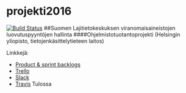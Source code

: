 ﻿# projekti2016
[![Build Status](https://travis-ci.org/LUOMUSPYHA/projekti2016.svg?branch=master)](https://travis-ci.org/LUOMUSPYHA/projekti2016)
##Suomen Lajitietokeskuksen viranomaisaineistojen luovutuspyyntöjen hallinta
####Ohjelmistotuotantoprojekti (Helsingin yliopisto, tietojenkäsittelytieteen laitos)

Linkkejä:

- [Product & sprint backlogs](https://docs.google.com/spreadsheets/d/1LD5bhr0npeCFPHM7_-4TVZh4Ad1I4fxQPaKQoXcm_Kg/edit?usp=sharing)
- [Trello](https://trello.com/b/VR9veODj)
- [Slack](https://luomus.slack.com/messages/general/)
- [Travis]() Tulossa
